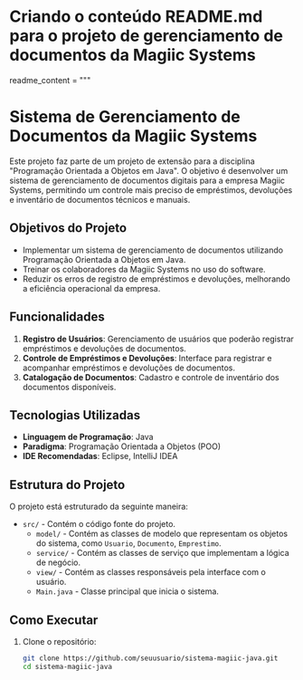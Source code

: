 # Criando o conteúdo README.md para o projeto de gerenciamento de documentos da Magiic Systems

readme_content = """

# Sistema de Gerenciamento de Documentos da Magiic Systems

Este projeto faz parte de um projeto de extensão para a disciplina "Programação Orientada a Objetos em Java". O objetivo é desenvolver um sistema de gerenciamento de documentos digitais para a empresa Magiic Systems, permitindo um controle mais preciso de empréstimos, devoluções e inventário de documentos técnicos e manuais.

## Objetivos do Projeto

- Implementar um sistema de gerenciamento de documentos utilizando Programação Orientada a Objetos em Java.
- Treinar os colaboradores da Magiic Systems no uso do software.
- Reduzir os erros de registro de empréstimos e devoluções, melhorando a eficiência operacional da empresa.

## Funcionalidades

1. **Registro de Usuários**: Gerenciamento de usuários que poderão registrar empréstimos e devoluções de documentos.
2. **Controle de Empréstimos e Devoluções**: Interface para registrar e acompanhar empréstimos e devoluções de documentos.
3. **Catalogação de Documentos**: Cadastro e controle de inventário dos documentos disponíveis.

## Tecnologias Utilizadas

- **Linguagem de Programação**: Java
- **Paradigma**: Programação Orientada a Objetos (POO)
- **IDE Recomendadas**: Eclipse, IntelliJ IDEA

## Estrutura do Projeto

O projeto está estruturado da seguinte maneira:

- `src/` - Contém o código fonte do projeto.
  - `model/` - Contém as classes de modelo que representam os objetos do sistema, como `Usuario`, `Documento`, `Emprestimo`.
  - `service/` - Contém as classes de serviço que implementam a lógica de negócio.
  - `view/` - Contém as classes responsáveis pela interface com o usuário.
  - `Main.java` - Classe principal que inicia o sistema.

## Como Executar

1. Clone o repositório:

   ```bash
   git clone https://github.com/seuusuario/sistema-magiic-java.git
   cd sistema-magiic-java
   ```
